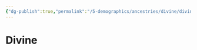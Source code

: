 ```yaml
---
{"dg-publish":true,"permalink":"/5-demographics/ancestries/divine/divine/","noteIcon":""}
---
```


# Divine

